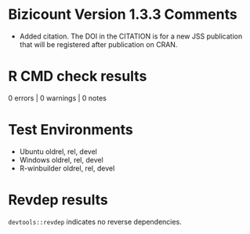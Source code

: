 # Bizicount Version 1.3.3 Comments

* Added citation. The DOI in the CITATION is for a new JSS publication that will be registered after publication on CRAN.

# R CMD check results

0 errors | 0 warnings | 0 notes

# Test Environments 

* Ubuntu oldrel, rel, devel
* Windows oldrel, rel, devel
* R-winbuilder oldrel, rel, devel

# Revdep results 
`devtools::revdep` indicates no reverse dependencies.

